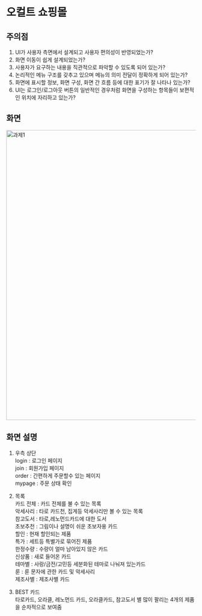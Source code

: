 # 오컬트 쇼핑몰
## 주의점
1) UI가 사용자 측면에서 설계되고 사용자 편의성이 반영되었는가?
2) 화면 이동이 쉽게 설계되었는가?
3) 사용자가 요구하는 내용을 직관적으로 파악할 수 있도록 되어 있는가?
4) 논리적인 메뉴 구조를 갖추고 있으며 메뉴의 의미 전달이 정확하게 되어 있는가?
5) 화면에 표시할 정보, 화면 구성, 화면 간 흐름 등에 대한 표기가 잘 나타나 있는가?
6) UI는 로그인/로그아웃 버튼의 일반적인 경우처럼 화면을 구성하는 항목들이 보편적인 위치에 자리하고 있는가?

## 화면 
<img width="768" alt="과제1" src="https://github.com/Yeji-Yoon/personalproject/assets/148047113/e1d5ece2-d9b6-469b-a7ed-372a690a40c7">

## 화면 설명
1. 우측 상단
   <br>login : 로그인 페이지
   <br>join : 회원가입 페이지
   <br>order : 간편하게 주문할수 있는 페이지
   <br>mypage : 주문 상태 확인

2. 목록
   <br>카드 전체 : 카드 전체를 불 수 있는 목록
   <br>악세사리 : 타로 카드천, 집게등 악세사리만 볼 수 있는 목록
   <br>참고도서 : 타로,레노먼드카드에 대한 도서
   <br>초보추천 : 그림이나 설명이 쉬운 초보자용 카드
   <br>할인 : 현재 할인되는 제품
   <br>특가 : 세트등 특별가로 묶어진 제품
   <br>한정수량 : 수량이 얼마 남아있지 않은 카드
   <br>신상품 : 새로 들어온 카드
   <br>테마별 : 사랑/금전/고민등 세분화된 테마로 나눠져 있는카드
   <br>룬 : 룬 문자에 관한 카드 및 악세사리
   <br>제조사별 : 제조사별 카드
3. BEST 카드
   <br>타로카드, 오라클, 레노먼드 카드, 오라클카드, 참고도서 별 많이 팔리는 4개의 제품을 순차적으로 보여줌
   
